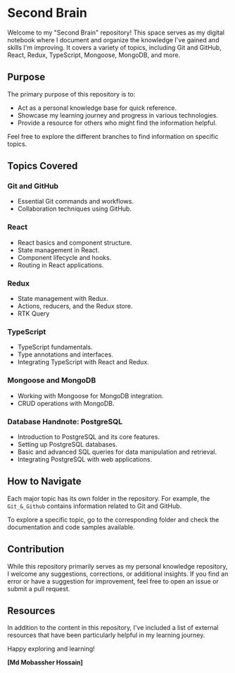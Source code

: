 # Second Brain

Welcome to my "Second Brain" repository! This space serves as my digital notebook where I document and organize the knowledge I've gained and skills I'm improving. It covers a variety of topics, including Git and GitHub, React, Redux, TypeScript, Mongoose, MongoDB, and more.

## Purpose

The primary purpose of this repository is to:

- Act as a personal knowledge base for quick reference.
- Showcase my learning journey and progress in various technologies.
- Provide a resource for others who might find the information helpful.

Feel free to explore the different branches to find information on specific topics.

## Topics Covered

### Git and GitHub

- Essential Git commands and workflows.
- Collaboration techniques using GitHub.

### React

- React basics and component structure.
- State management in React.
- Component lifecycle and hooks.
- Routing in React applications.

### Redux

- State management with Redux.
- Actions, reducers, and the Redux store.
- RTK Query

### TypeScript

- TypeScript fundamentals.
- Type annotations and interfaces.
- Integrating TypeScript with React and Redux.

### Mongoose and MongoDB

- Working with Mongoose for MongoDB integration.
- CRUD operations with MongoDB.

### Database Handnote: PostgreSQL

- Introduction to PostgreSQL and its core features.
- Setting up PostgreSQL databases.
- Basic and advanced SQL queries for data manipulation and retrieval.
- Integrating PostgreSQL with web applications.

## How to Navigate

Each major topic has its own folder in the repository. For example, the `Git_&_Github` contains information related to Git and GitHub.

To explore a specific topic, go to the corresponding folder and check the documentation and code samples available.

## Contribution

While this repository primarily serves as my personal knowledge repository, I welcome any suggestions, corrections, or additional insights. If you find an error or have a suggestion for improvement, feel free to open an issue or submit a pull request.

## Resources

In addition to the content in this repository, I've included a list of external resources that have been particularly helpful in my learning journey.

Happy exploring and learning!

**[Md Mobassher Hossain]**
